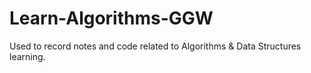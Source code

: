# Learn-Algorithms-GGW
Used to record notes and code related to Algorithms &amp; Data Structures learning.
